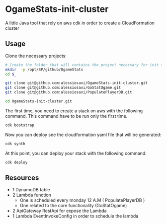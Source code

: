 # OgameStats-init-cluster

 A little Java tool that rely on aws cdk in order to create a CloudFormation cluster
 
 
 
 ## Usage
 
 
Clone the necessary projects:
 ```bash
# Create the folder that will contains the project necessary for init the ogame stats
mkdir  -p /opt/SP/github/OgameStats
cd $_

git clone git@github.com:alessiosavi/OgameStats-init-cluster.git
git clone git@github.com:alessiosavi/GoStatOgame.git
git clone git@github.com:alessiosavi/PopulatePlayerDB.git

cd OgameStats-init-cluster.git
```

The first time, you need to create a stack on aws with the following command. This command have to be run only the first time.
```bash
cdk bootstrap
```


Now you can deploy see the cloudformation yaml file that will be generated:

```bash
cdk synth
```

At this point, you can deploy your stack with the following command:
```bash
cdk deploy
```

## Resources

- 1 DynamoDB table
- 2 Lambda function
  - One is scheduled every monday 12 A.M (
PopulatePlayerDB )
  - One related to the core functionality (GoStatOgame)
 - 2 ApiGateway RestApi for expose the Lambda
 - 1 Lambda EventInvokeConfig in order to schedule the lambda